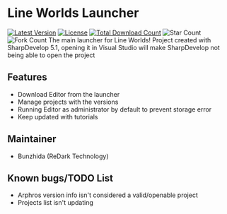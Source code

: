 # Line Worlds Launcher
 [![Latest Version](https://img.shields.io/github/v/release/Bunz-Studio/LineWorldsLauncher?color=%23FF3300)](https://github.com/Bunz-Studio/LineWorldsLauncher/releases/latest)
 [![License](https://img.shields.io/github/license/Bunz-Studio/LineWorldsLauncher)](https://github.com/Bunz-Studio/LineWorldsLauncher/blob/main/LICENSE)
 [![Total Download Count](https://img.shields.io/github/downloads/Bunz-Studio/LineWorldsLauncher/total)](https://github.com/Bunz-Studio/LineWorldsLauncher/releases)
 ![Star Count](https://img.shields.io/github/stars/Bunz-Studio/LineWorldsLauncher?style=social)
 ![Fork Count](https://img.shields.io/github/forks/Bunz-Studio/LineWorldsLauncher?style=social)
 The main launcher for Line Worlds!
 Project created with SharpDevelop 5.1, opening it in Visual Studio will make SharpDevelop not being able to open the project

## Features
- Download Editor from the launcher
- Manage projects with the versions
- Running Editor as administrator by default to prevent storage error
- Keep updated with tutorials

## Maintainer
- Bunzhida (ReDark Technology)

## Known bugs/TODO List
- Arphros version info isn't considered a valid/openable project
- Projects list isn't updating
